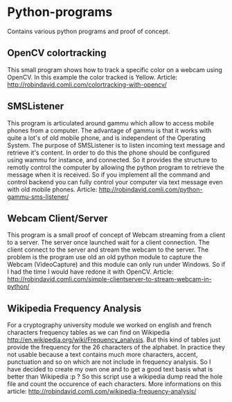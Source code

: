 Python-programs
===============

Contains various python programs and proof of concept.

OpenCV colortracking
--------------------

This small program shows how to track a specific color on a webcam using OpenCV.
In this example the color tracked is Yellow.
Article: http://robindavid.comli.com/colortracking-with-opencv/

SMSListener
-----------

This program is articulated around gammu which allow to access mobile phones from a computer.
The advantage of gammu is that it works with quite a lot's of old mobile phone, and is independent of the Operating System.
The purpose of SMSListener is to listen incoming text message and retrieve it's content. In order to do this the phone
should be configured using wammu for instance, and connected. So it provides the structure to remotly control the computer
by allowing the python program to retrieve the message when it is received. So if you implement all the command and control
backend you can fully control your computer via text message even with old mobile phones.
Article: http://robindavid.comli.com/python-gammu-sms-listener/

Webcam Client/Server
--------------------

This program is a small proof of concept of Webcam streaming from a client to a server.
The server once launched wait for a client connection. The client connect to the server and stream the webcam to the server.
The problem is the program use old an old python module to capture the Webcam (VideoCapture) and this module can only run under
Windows. So if I had the time I would have redone it with OpenCV.
Article: http://robindavid.comli.com/simple-clientserver-to-stream-webcam-in-python/

Wikipedia Frequency Analysis
----------------------------

For a cryptography university module we worked on english and french characters frequency tables as we can find on Wikipedia http://en.wikipedia.org/wiki/Frequency_analysis.
But this kind of tables just provide the frequency for the 26 characters of the alphabet. In practice they not usable because
a text contains much more characters, accent, punctuation and so on which are not include in frequency analysis.
So I have decided to create my own one and to get a good text basis what is better than Wikipedia :p ?
So this script use a wikipedia dump read the hole file and count the occurence of each characters.
More informations on this article:  http://robindavid.comli.com/wikipedia-frequency-analysis/